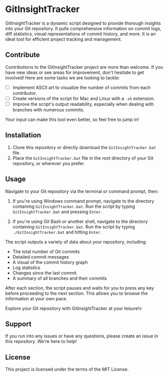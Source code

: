 # GitInsightTracker

GitInsightTracker is a dynamic script designed to provide thorough insights into your Git repository. It pulls comprehensive information on commit logs, diff statistics, visual representations of commit history, and more. It is an ideal tool for efficient project tracking and management.

## Contribute

Contributions to the GitInsightTracker project are more than welcome. If you have new ideas or see areas for improvement, don't hesitate to get involved! Here are some tasks we are looking to tackle:

- [ ] Implement ASCII art to visualize the number of commits from each contributor.
- [ ] Create versions of the script for Mac and Linux with a `.sh` extension.
- [ ] Improve the script's output readability, especially when dealing with branches with numerous commits. 

Your input can make this tool even better, so feel free to jump in!

## Installation

1. Clone this repository or directly download the `GitInsightTracker.bat` file.
2. Place the `GitInsightTracker.bat` file in the root directory of your Git repository, or wherever you prefer.

## Usage

Navigate to your Git repository via the terminal or command prompt, then:

1. If you're using Windows command prompt, navigate to the directory containing `GitInsightTracker.bat`. Run the script by typing `GitInsightTracker.bat` and pressing `Enter`.

2. If you're using Git Bash or another shell, navigate to the directory containing `GitInsightTracker.bat`. Run the script by typing `./GitInsightTracker.bat` and hitting `Enter`.

The script outputs a variety of data about your repository, including:

- The total number of Git commits
- Detailed commit messages
- A visual of the commit history graph
- Log statistics
- Changes since the last commit
- A summary of all branches and their commits

After each section, the script pauses and waits for you to press any key before proceeding to the next section. This allows you to browse the information at your own pace.

Explore your Git repository with GitInsightTracker at your leisure!v

## Support

If you run into any issues or have any questions, please create an issue in this repository. We're here to help!

## License

This project is licensed under the terms of the MIT License.
